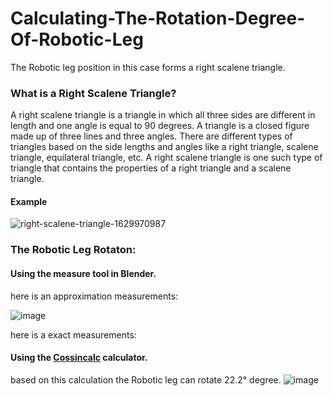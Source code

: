 # Calculating-The-Rotation-Degree-Of-Robotic-Leg
The Robotic leg position in this case forms a right scalene triangle.
### What is a Right Scalene Triangle?
A right scalene triangle is a triangle in which all three sides are different in length and one angle is equal to 90 degrees. A triangle is a closed figure made up of three lines and three angles. There are different types of triangles based on the side lengths and angles like a right triangle, scalene triangle, equilateral triangle, etc. A right scalene triangle is one such type of triangle that contains the properties of a right triangle and a scalene triangle.

#### Example
![right-scalene-triangle-1629970987](https://user-images.githubusercontent.com/70070721/179752637-6eacd065-03b4-4078-bc63-a00557f57c43.png)
### The Robotic Leg Rotaton:
#### Using the measure tool in Blender.

here is an approximation measurements:


![image](https://user-images.githubusercontent.com/70070721/179752866-a341e3eb-1bd6-4bcb-8a47-bea41929fe8f.png)

here is a exact  measurements:

#### Using the [Cossincalc](http://cossincalc.com/) calculator.
based on this calculation the Robotic leg can rotate 22.2° degree.
![image](https://user-images.githubusercontent.com/70070721/179755173-c0826ec5-ce72-4f19-bd39-4aef8b594a53.png)

